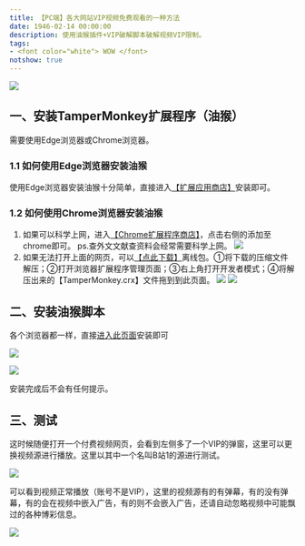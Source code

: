 ```yaml
---
title: 【PC端】各大网站VIP视频免费观看的一种方法
date: 1946-02-14 00:00:00
description: 使用油猴插件+VIP破解脚本破解视频VIP限制。
tags:
- <font color="white"> WOW </font>
notshow: true
---
```


![](https://img-blog.csdnimg.cn/ed0a954c38ff402899d5e249a893195a.gif)

## 一、安装TamperMonkey扩展程序（油猴）

需要使用Edge浏览器或Chrome浏览器。

### 1.1 如何使用Edge浏览器安装油猴

使用Edge浏览器安装油猴十分简单，直接进入[【扩展应用商店】](https://microsoftedge.microsoft.com/addons/detail/tampermonkey/iikmkjmpaadaobahmlepeloendndfphd?hl=zh-CN)安装即可。

### 1.2 如何使用Chrome浏览器安装油猴

1. 如果可以科学上网，进入[【Chrome扩展程序商店】](https://chrome.google.com/webstore/detail/tampermonkey/dhdgffkkebhmkfjojejmpbldmpobfkfo?hl=zh-CN)，点击右侧的添加至chrome即可。
   ps.查外文文献查资料会经常需要科学上网。
   ![](https://gitee.com/huffiema/pictures/raw/master/image/202112230934697-vip-2.png)
2. 如果无法打开上面的网页，可以[【点此下载】](https://huffie.lanzouw.com/i6TuUuhjdyd
   )离线包。①将下载的压缩文件解压；②打开浏览器扩展程序管理页面；③右上角打开开发者模式；④将解压出来的【TamperMonkey.crx】文件拖到到此页面。
   ![](https://gitee.com/huffiema/pictures/raw/master/image/202112230935440-vip-3.png)
   ![](https://gitee.com/huffiema/pictures/raw/master/image/202112230936262-vip-4.png)

## 二、安装油猴脚本

各个浏览器都一样，直接[进入此页面](https://greasyfork.org/zh-CN/scripts/370634-%E6%87%92%E4%BA%BA%E4%B8%93%E7%94%A8-%E5%85%A8%E7%BD%91vip%E8%A7%86%E9%A2%91%E5%85%8D%E8%B4%B9%E7%A0%B4%E8%A7%A3%E5%8E%BB%E5%B9%BF%E5%91%8A-%E5%85%A8%E7%BD%91%E9%9F%B3%E4%B9%90%E7%9B%B4%E6%8E%A5%E4%B8%8B%E8%BD%BD-%E7%99%BE%E5%BA%A6%E7%BD%91%E7%9B%98%E7%9B%B4%E6%8E%A5%E4%B8%8B%E8%BD%BD%E7%AD%89%E5%A4%9A%E5%90%88%E4%B8%80%E7%89%88-%E9%95%BF%E6%9C%9F%E6%9B%B4%E6%96%B0-%E6%94%BE%E5%BF%83%E4%BD%BF%E7%94%A8)安装即可

![](https://gitee.com/huffiema/pictures/raw/master/image/202112230936366-vip-5.png)

![](https://gitee.com/huffiema/pictures/raw/master/image/202112230937609-vip-6.png)

安装完成后不会有任何提示。

## 三、测试

这时候随便打开一个付费视频网页，会看到左侧多了一个VIP的弹窗，这里可以更换视频源进行播放。这里以其中一个名叫B站1的源进行测试。

![](https://gitee.com/huffiema/pictures/raw/master/image/202112230938392-vip-7.png)

可以看到视频正常播放（账号不是VIP），这里的视频源有的有弹幕，有的没有弹幕，有的会在视频中嵌入广告，有的则不会嵌入广告，还请自动忽略视频中可能飘过的各种博彩信息。

![](https://gitee.com/huffiema/pictures/raw/master/image/202112230939099-vip-8.png)

